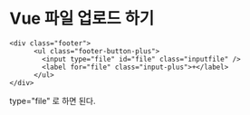 # Vue 파일 업로드 하기



```vue
<div class="footer">
      <ul class="footer-button-plus">
        <input type="file" id="file" class="inputfile" />
        <label for="file" class="input-plus">+</label>
      </ul>
</div>
```

type="file" 로 하면 된다.